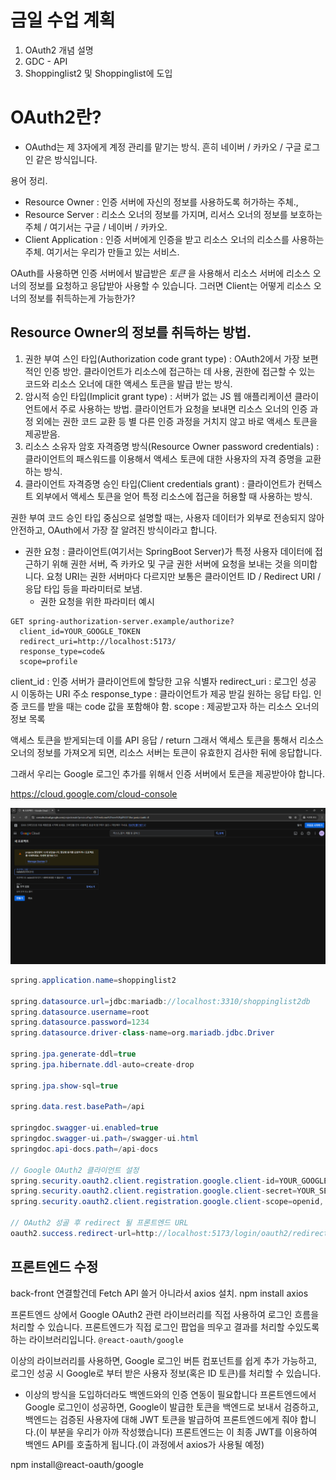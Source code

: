 # 금일 수업 계획
1. OAuth2 개념 설명
2. GDC - API
3. Shoppinglist2 및 Shoppinglist에 도입

# OAuth2란?
- OAuthd는 제 3자에게 계정 관리를 맡기는 방식. 흔히 네이버 / 카카오 / 구글 로그인 같은 방식입니다.

용어 정리.
- Resource Owner : 인증 서버에 자신의 정보를 사용하도록 허가하는 주체.,
- Resource Server : 리소스 오너의 정보를 가지며, 리서스 오너의 정보를 보호하는 주체 / 여기서는 구글 / 네이버 / 카카오.
- Client Application : 인증 서버에게 인증을 받고 리소스 오너의 리소스를 사용하는 주체. 여기서는 우리가 만들고 있는 서비스.

OAuth를 사용하면 인증 서버에서 발급받은 _토큰_ 을 사용해서 리소스 서버에 리소스 오너의 정보를 요청하고 응답받아 사용할 수 있습니다.
그러면 Client는 어떻게 리소스 오너의 정보를 취득하는게 가능한가?

## Resource Owner의 정보를 취득하는 방법.
1. 권한 부여 스인 타입(Authorization code grant type) : OAuth2에서 가장 보편적인 인증 방안. 클라이언트가 리소스에 접근하는 데 사용, 권한에 접근할 수 있는 코드와 리소스 오너에 대한 액세스 토큰을 발급 받는 방식.
2. 암시적 승인 타입(Implicit grant type) : 서버가 없는 JS 웹 애플리케이션 클라이언트에서 주로 사용하는 방법. 클라이언트가 요청을 보내면 리소스 오너의 인증 과정 외에는 권한 코드 교환 등 별 다른 인증 과정을 거치지 않고 바로 액세스 토큰을 제공받음.
3. 리소스 소유자 암호 자격증명 방식(Resource Owner password credentials) : 클라이언트의 패스워드를 이용해서 액세스 토큰에 대한 사용자의 자격 증명을 교환하는 방식.
4. 클라이언트 자격증명 승인 타입(Client credentials grant) : 클라이언트가 컨텍스트 외부에서 액세스 토큰을 얻어 특정 리소스에 접근을 허용할 때 사용하는 방식.

권한 부여 코드 승인 타입 중심으로 설명할 때는, 사용자 데이터가 외부로 전송되지 않아 안전하고, OAuth에서 가장 잘 알려진 방식이라고 합니다.

- 권한 요청 : 클라이언트(여기서는 SpringBoot Server)가 특정 사용자 데이터에 접근하기 위해 권한 서버, 즉 카카오 및 구글 권한 서버에 요청을 보내는 것을 의미합니다. 요청 URI는 권한 서버마다 다르지만 보통은 클라이언트 ID / Redirect URI / 응답 타입 등을 파라미터로 보냄.
  - 권한 요청을 위한 파라미터 예시
```
GET spring-authorization-server.example/authorize? 
  client_id=YOUR_GOOGLE_TOKEN 
  redirect_uri=http://localhost:5173/
  response_type=code&
  scope=profile
```
client_id : 인증 서버가 클라이언트에 할당한 고유 식별자
redirect_uri : 로그인 성공 시 이동하는 URI 주소
response_type : 클라이언트가 제공 받길 원하는 응답 타입. 인증 코드를 받을 때는 code 값을 포함해야 함.
scope : 제공받고자 하는 리소스 오너의 정보 목록

액세스 토큰을 받게되는데 이를 API 응답 / return
그래서 액세스 토큰을 통해서 리소스 오너의 정보를 가져오게 되면, 리소스 서버는 토큰이 유효한지 검사한 뒤에 응답합니다.

그래서 우리는 Google 로그인 추가를 위해서 인증 서버에서 토큰을 제공받아야 합니다.

https://cloud.google.com/cloud-console

![alt text](image.png)

```java
spring.application.name=shoppinglist2

spring.datasource.url=jdbc:mariadb://localhost:3310/shoppinglist2db
spring.datasource.username=root
spring.datasource.password=1234
spring.datasource.driver-class-name=org.mariadb.jdbc.Driver

spring.jpa.generate-ddl=true
spring.jpa.hibernate.ddl-auto=create-drop

spring.jpa.show-sql=true

spring.data.rest.basePath=/api

springdoc.swagger-ui.enabled=true
springdoc.swagger-ui.path=/swagger-ui.html
springdoc.api-docs.path=/api-docs

// Google OAuth2 클라이언트 설정
spring.security.oauth2.client.registration.google.client-id=YOUR_GOOGLE_CLIENT_ID
spring.security.oauth2.client.registration.google.client-secret=YOUR_SECRET_KEY
spring.security.oauth2.client.registration.google.client-scope=openid, profile, email

// OAuth2 성골 후 redirect 될 프론트엔드 URL
oauth2.success.redirect-url=http://localhost:5173/login/oauth2/redirect
```

## 프론트엔드 수정
back-front 연결할건데 Fetch API 쓸거 아니라서 axios 설치.
npm install axios

프론트엔드 상에서 Google OAuth2 관련 라이브러리를 직접 사용하여 로그인 흐름을 처리할 수 있습니다.
프론트엔드가 직접 로그인 팝업을 띄우고 결과를 처리할 수있도록 하는 라이브러리입니다.
`@react-oauth/google`

이상의 라이브러리를 사용하면, Google 로그인 버튼 컴포넌트를 쉽게 추가 가능하고, 로그인 성공 시 Google로 부터 받은 사용자 정보(혹은 ID 토큰)를 처리할 수 있습니다.

- 이상의 방식을 도입하더라도 백엔드와의 인증 연동이 필요합니다
프론트엔드에서 Google 로그인이 성공하면, Google이 발급한 토큰을 백엔드로 보내서 검증하고, 백엔드는 검증된 사용자에 대해 JWT 토큰을 발급하여 프론트엔드에게 줘야 합니다.(이 부분을 우리가 아까 작성했습니다) 프론트엔드는 이 최종 JWT를 이용하여 백엔드 API를 호출하게 됩니다.(이 과정에서 axios가 사용될 예정)

npm install@react-oauth/google